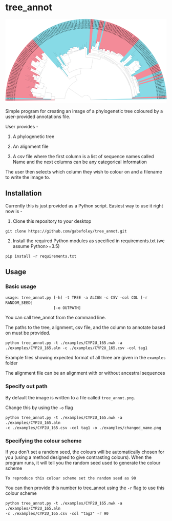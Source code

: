 # tree_annot #

<p align="center">
	<img src="/examples/tree_annot.png?raw=true" alt="tree_annot example"/>

</p>

Simple program for creating an image of a phylogenetic tree coloured by a user-provided annotations file.

User provides -

1. A phylogenetic tree

2. An alignment file

3. A csv file where the first column is a list of sequence names called Name and the next columns can be any categorical
information

The user then selects which column they wish to colour on and a filename to write the image to.

## Installation ##

Currently this is just provided as a Python script. Easiest way to use it right now is -

1. Clone this repository to your desktop

```
git clone https://github.com/gabefoley/tree_annot.git
```

2. Install the required Python modules as specified in requirements.txt (we assume Python>=3.5)

```
pip install -r requirements.txt
```


## Usage ##

### Basic usage ###

```
usage: tree_annot.py [-h] -t TREE -a ALIGN -c CSV -col COL [-r RANDOM_SEED]
                     [-o OUTPATH]
```



You can call tree_annot from the command line.

The paths to the tree, alignment, csv file, and the column to annotate based on must be provided.

```
python tree_annot.py -t ./examples/CYP2U_165.nwk -a ./examples/CYP2U_165.aln -c ./examples/CYP2U_165.csv -col tag1
```

Example files showing expected format of all three are given in the `examples` folder

The alignment file can be an alignment with or without ancestral sequences

### Specify out path ###

By default the image is written to a file called `tree_annot.png`.

Change this by using the `-o` flag

```
python tree_annot.py -t ./examples/CYP2U_165.nwk -a ./examples/CYP2U_165.aln 
-c ./examples/CYP2U_165.csv -col tag1 -o ./examples/changed_name.png
```

### Specifying the colour scheme ###
If you don't set a random seed, the colours will be automatically chosen for you (using a method designed to give
contrasting colours). When the program runs, it will tell you the random seed used to generate the colour scheme

```
To reproduce this colour scheme set the random seed as 90
```

You can then provide this number to tree_annot using the `-r` flag to use this colour scheme

```
python tree_annot.py -t ./examples/CYP2U_165.nwk -a ./examples/CYP2U_165.aln 
-c ./examples/CYP2U_165.csv -col "tag2" -r 90
```

